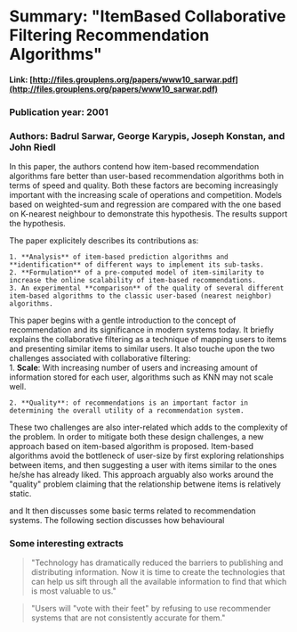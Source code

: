 # Summary:  "ItemBased Collaborative Filtering Recommendation Algorithms"  
  
#### Link: [http://files.grouplens.org/papers/www10_sarwar.pdf](http://files.grouplens.org/papers/www10_sarwar.pdf)  
### Publication year: 2001
  
### Authors: Badrul Sarwar, George Karypis, Joseph Konstan, and John Riedl  
  
In this paper, the authors contend how item-based recommendation algorithms fare better than user-based recommendation algorithms both in terms of speed and quality. Both these factors are becoming increasingly important with the increasing scale of operations and competition. Models based on weighted-sum and regression are compared with the one based on K-nearest neighbour to demonstrate this hypothesis. The results support the hypothesis.  

The paper explicitely describes its contributions as:  
>	
	1. **Analysis** of item-based prediction algorithms and **identification** of different ways to implement its sub-tasks.  
	2. **Formulation** of a pre-computed model of item-similarity to increase the online scalability of item-based recommendations.  
	3. An experimental **comparison** of the quality of several different item-based algorithms to the classic user-based (nearest neighbor) algorithms.

This paper begins with a gentle introduction to the concept of recommendation and its significance in modern systems today. It briefly explains the collaborative filtering as a technique of mapping users to items and presenting similar items to similar users. It also touche upon the two challenges associated with collaborative filtering:  
	1. **Scale**: With increasing number of users and increasing amount of information stored for each user, algorithms such as KNN may not scale well.  

	2. **Quality**: of recommendations is an important factor in determining the overall utility of a recommendation system.  

These two challenges are also inter-related which adds to the complexity of the problem. In order to mitigate both these design challenges, a new approach based on item-based algorithm is proposed. Item-based algorithms avoid the bottleneck of user-size by first exploring relationships between items, and then suggesting a user with items similar to the ones he/she has already liked. This approach arguably also works around the "quality" problem claiming that the relationship betwene items is relatively static.

and It then discusses some basic terms related to recommendation systems. The following section discusses how behavioural 


### Some interesting extracts  
> "Technology has dramatically reduced the barriers to publishing and distributing information. Now it is time to create the technologies that can help us sift through all the available information to find that which is most valuable to us."  

> "Users will "vote with their feet" by refusing to use recommender systems that are not consistently accurate for them."